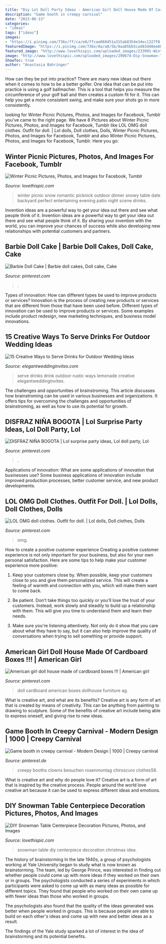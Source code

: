 ```yaml
---
title: "Diy Lol Doll Party Ideas - American Girl Doll House Made Of Cardboard Boxes !!!"
description: "Game booth in creepy carnival"
date: "2023-06-13"
categories:
- "ideas"
tags: ["ideas"]
images:
- "https://i.pinimg.com/736x/ff/ca/e0/ffcae060451a315ab8354e34ec1327f8.jpg"
featuredImage: "https://i.pinimg.com/736x/8a/a8/5b/8aa85bb5cad83d40ee609322ad039221.jpg"
featured_image: "http://www.lovethispic.com/uploaded_images/233991-Winter-Picnic.jpg"
image: "http://www.lovethispic.com/uploaded_images/290674-Diy-Snowman-Table-Centerpiece-Decoration.jpg"
ShowToc: true
author: "Anastasia Bahringer"
---
```



How can they be put into practice?
There are many new ideas out there when it comes to how to be a better golfer. One idea that can be put into practice is using a golf ballmacher. This is a tool that helps you measure the circumference of your golf ball and then creates a custom fit for it. This can help you get a more consistent swing, and make sure your shots go in more consistently.

	

		
looking for Winter Picnic Pictures, Photos, and Images for Facebook, Tumblr you've came to the right page. We have 8 Pictures about Winter Picnic Pictures, Photos, and Images for Facebook, Tumblr like LOL OMG doll clothes. Outfit for doll. | Lol dolls, Doll clothes, Dolls, Winter Picnic Pictures, Photos, and Images for Facebook, Tumblr and also Winter Picnic Pictures, Photos, and Images for Facebook, Tumblr. Here you go:
		
    
## Winter Picnic Pictures, Photos, And Images For Facebook, Tumblr

<img loading=lazy src="http://www.lovethispic.com/uploaded_images/233991-Winter-Picnic.jpg" onerror="this.onerror=null;this.src='https://tse4.mm.bing.net/th?id=OIP.WjDcMUXP_sTOgpU19_6s_gAAAA&amp;pid=15.1';" alt="Winter Picnic Pictures, Photos, and Images for Facebook, Tumblr">

_Source: lovethispic.com_

>winter picnic snow romantic picknick outdoor dinner snowy table date backyard perfect entertaining evening patio night scene drinks. 

	

Invention ideas are a powerful way to get your idea out there and see what people think of it.
Invention ideas are a powerful way to get your idea out there and see what people think of it. By sharing your invention with the world, you can improve your chances of success while also developing new relationships with potential customers and partners.

    
## Barbie Doll Cake | Barbie Doll Cakes, Doll Cake, Cake

<img loading=lazy src="https://i.pinimg.com/736x/e0/8a/7c/e08a7c27b1c3a1bf306e79d42bd7c5e1.jpg" onerror="this.onerror=null;this.src='https://tse2.mm.bing.net/th?id=OIP.L4KnvW9TFquNrQACVGIBRwHaLb&amp;pid=15.1';" alt="Barbie Doll Cake | Barbie doll cakes, Doll cake, Cake">

_Source: pinterest.com_

>. 

	

Types of innovation: How can different types be used to improve products or services?
Innovation is the process of creating new products or services that are different from those that have been used before. Different types of innovation can be used to improve products or services. Some examples include product redesign, new marketing techniques, and business model innovations.

    
## 15 Creative Ways To Serve Drinks For Outdoor Wedding Ideas

<img loading=lazy src="https://www.elegantweddinginvites.com/wedding-blog/wp-content/uploads/2015/06/rustic-lemonade-wedding-drink-serve-ideas.jpg" onerror="this.onerror=null;this.src='https://tse4.mm.bing.net/th?id=OIP.rFspiEsQv4N_mw5sGCZkbAHaLI&amp;pid=15.1';" alt="15 Creative Ways to Serve Drinks for Outdoor Wedding Ideas">

_Source: elegantweddinginvites.com_

>serve drinks drink outdoor rustic ways lemonade creative elegantweddinginvites. 

	

The challenges and opportunities of brainstroming.
This article discusses how brainstroming can be used in various businesses and organizations. It offers tips for overcoming the challenges and opportunities of brainstroming, as well as how to use its potential for growth.

    
## DISFRAZ NIÑA BOGOTA | Lol Surprise Party Ideas, Lol Doll Party, Lol

<img loading=lazy src="https://i.pinimg.com/736x/ff/ca/e0/ffcae060451a315ab8354e34ec1327f8.jpg" onerror="this.onerror=null;this.src='https://tse3.mm.bing.net/th?id=OIP.9WYs_P41p8TnfAwh6HARFwHaNJ&amp;pid=15.1';" alt="DISFRAZ NIÑA BOGOTA | Lol surprise party ideas, Lol doll party, Lol">

_Source: pinterest.com_

>. 

	

Applications of innovation: What are some applications of innovation that businesses use?
Some business applications of innovation include improved production processes, better customer service, and new product developments.

    
## LOL OMG Doll Clothes. Outfit For Doll. | Lol Dolls, Doll Clothes, Dolls

<img loading=lazy src="https://i.pinimg.com/736x/8a/a8/5b/8aa85bb5cad83d40ee609322ad039221.jpg" onerror="this.onerror=null;this.src='https://tse2.mm.bing.net/th?id=OIP.qQcpWHOCUXQDoxaZJmagZgHaLH&amp;pid=15.1';" alt="LOL OMG doll clothes. Outfit for doll. | Lol dolls, Doll clothes, Dolls">

_Source: pinterest.com_

>omg. 

	

How to create a positive customer experience
Creating a positive customer experience is not only important for your business, but also for your own personal satisfaction. Here are some tips to help make your customer experience more positive:
1. Keep your customers close by. When possible, keep your customers close to you and give them personalized service. This will create a feeling of warmth and connection with you, which will make them want to come back.

2. Be patient. Don't take things too quickly or you'll lose the trust of your customers. Instead, work slowly and steadily to build up a relationship with them. This will give you time to understand them and learn their needs.

3. Make sure you're listening attentively. Not only do it show that you care about what they have to say, but it can also help improve the quality of conversations when trying to sell something or provide support.

    
## American Girl Doll House Made Of Cardboard Boxes !!! | American Girl

<img loading=lazy src="https://i.pinimg.com/736x/ba/a3/a2/baa3a207dc992dd835527e88234b1aa8--girls-doll-house-cardboard-boxes.jpg" onerror="this.onerror=null;this.src='https://tse3.mm.bing.net/th?id=OIP.1I7ElV6DVMgKVJumLSb-4AHaJ4&amp;pid=15.1';" alt="American girl doll house made of cardboard boxes !!! | American girl">

_Source: pinterest.com_

>doll cardboard american boxes dollhouse furniture ag. 

	

What is creative art, and what are its benefits?
Creative art is any form of art that is created by means of creativity. This can be anything from painting to drawing to sculpture. Some of the benefits of creative art include being able to express oneself, and giving rise to new ideas.

    
## Game Booth In Creepy Carnival - Modern Design | 1000 | Creepy Carnival

<img loading=lazy src="https://i.pinimg.com/736x/f6/df/cf/f6dfcf2ebf39dc6613f276b0fdef5528.jpg" onerror="this.onerror=null;this.src='https://tse2.mm.bing.net/th?id=OIP.veCz4xJ-852TM_VevvKlvQHaKT&amp;pid=15.1';" alt="Game booth in creepy carnival - Modern Design | 1000 | Creepy carnival">

_Source: pinterest.de_

>creepy booths clowns besuchen rosenmontag chiroscuro clothes56. 

	

What is creative art and why do people love it?
Creative art is a form of art that is inspired by the creative process. People around the world love creative art because it can be used to express different ideas and emotions.

    
## DIY Snowman Table Centerpiece Decoration Pictures, Photos, And Images

<img loading=lazy src="http://www.lovethispic.com/uploaded_images/290674-Diy-Snowman-Table-Centerpiece-Decoration.jpg" onerror="this.onerror=null;this.src='https://tse2.mm.bing.net/th?id=OIP.LQy2Q3oRmg_Ok7P4NZHIAwHaJ4&amp;pid=15.1';" alt="DIY Snowman Table Centerpiece Decoration Pictures, Photos, and Images">

_Source: lovethispic.com_

>snowman table diy centerpiece decoration christmas idea. 

	

The history of brainstorming
In the late 1940s, a group of psychologists working at Yale University began to study what is now known as brainstorming. The team, led by George Prince, was interested in finding out whether people could come up with more ideas if they worked on their own or in groups.
The psychologists conducted a series of experiments in which participants were asked to come up with as many ideas as possible for different topics. They found that people who worked on their own came up with fewer ideas than those who worked in groups.

The psychologists also found that the quality of the ideas generated was better when people worked in groups. This is because people are able to build on each other's ideas and come up with new and better ideas as a result.

The findings of the Yale study sparked a lot of interest in the idea of brainstorming and its potential benefits.

